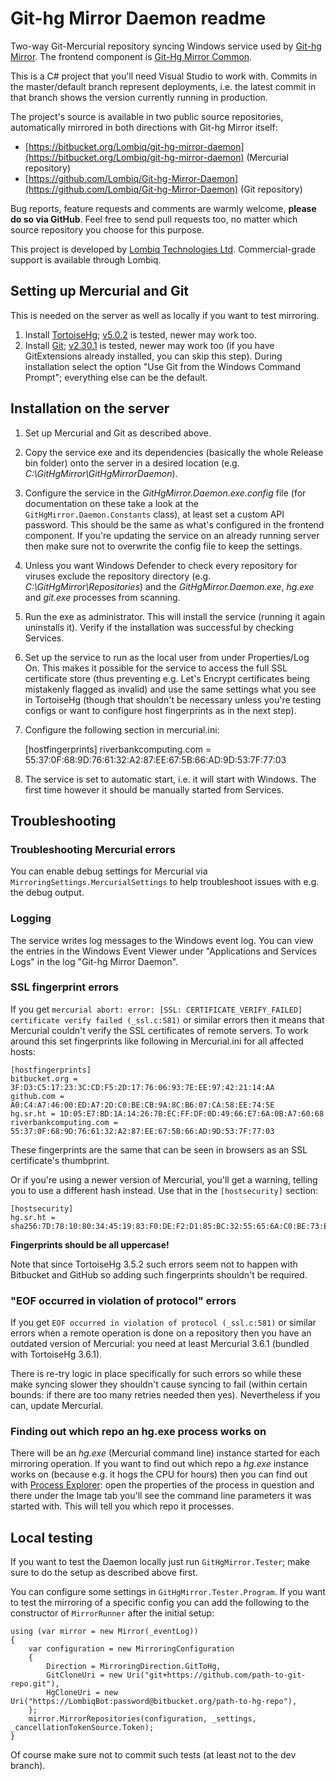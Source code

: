 # Git-hg Mirror Daemon readme



Two-way Git-Mercurial repository syncing Windows service used by [Git-hg Mirror](https://githgmirror.com). The frontend component is [Git-Hg Mirror Common](https://github.com/Lombiq/Git-Hg-Mirror-Common).

This is a C# project that you'll need Visual Studio to work with. Commits in the master/default branch represent deployments, i.e. the latest commit in that branch shows the version currently running in production.

The project's source is available in two public source repositories, automatically mirrored in both directions with Git-hg Mirror itself:

- [https://bitbucket.org/Lombiq/git-hg-mirror-daemon](https://bitbucket.org/Lombiq/git-hg-mirror-daemon) (Mercurial repository)
- [https://github.com/Lombiq/Git-hg-Mirror-Daemon](https://github.com/Lombiq/Git-hg-Mirror-Daemon) (Git repository)

Bug reports, feature requests and comments are warmly welcome, **please do so via GitHub**. Feel free to send pull requests too, no matter which source repository you choose for this purpose.

This project is developed by [Lombiq Technologies Ltd](https://lombiq.com/). Commercial-grade support is available through Lombiq.


## Setting up Mercurial and Git

This is needed on the server as well as locally if you want to test mirroring.

1. Install [TortoiseHg](https://tortoisehg.bitbucket.io/download/index.html); [v5.0.2](https://www.mercurial-scm.org/release/tortoisehg/windows/tortoisehg-5.0.2-x64.msi) is tested, newer may work too.
2. Install [Git](https://git-scm.com/); [v2.30.1](https://github.com/git-for-windows/git/releases/download/v2.12.1.windows.1/Git-2.12.1-64-bit.exe) is tested, newer may work too (if you have GitExtensions already installed, you can skip this step). During installation select the option "Use Git from the Windows Command Prompt"; everything else can be the default.


## Installation on the server

1. Set up Mercurial and Git as described above.
2. Copy the service exe and its dependencies (basically the whole Release bin folder) onto the server in a desired location (e.g. *C:\GitHgMirror\GitHgMirrorDaemon*).
3. Configure the service in the *GitHgMirror.Daemon.exe.config* file (for documentation on these take a look at the `GitHgMirror.Daemon.Constants` class), at least set a custom API password. This should be the same as what's configured in the frontend component. If you're updating the service on an already running server then make sure not to overwrite the config file to keep the settings.
4. Unless you want Windows Defender to check every repository for viruses exclude the repository directory (e.g. _C:\GitHgMirror\Repositories_) and the _GitHgMirror.Daemon.exe_, _hg.exe_ and _git.exe_ processes from scanning.
5. Run the exe as administrator. This will install the service (running it again uninstalls it). Verify if the installation was successful by checking Services.
6. Set up the service to run as the local user from under Properties/Log On. This makes it possible for the service to access the full SSL certificate store (thus preventing e.g. Let's Encrypt certificates being mistakenly flagged as invalid) and use the same settings what you see in TortoiseHg (though that shouldn't be necessary unless you're testing configs or want to configure host fingerprints as in the next step).
7. Configure the following section in mercurial.ini:

    [hostfingerprints]
    riverbankcomputing.com = 55:37:0F:68:9D:76:61:32:A2:87:EE:67:5B:66:AD:9D:53:7F:77:03

8. The service is set to automatic start, i.e. it will start with Windows. The first time however it should be manually started from Services.


## Troubleshooting

### Troubleshooting Mercurial errors
You can enable debug settings for Mercurial via `MirroringSettings.MercurialSettings` to help troubleshoot issues with e.g. the debug output.

### Logging
The service writes log messages to the Windows event log. You can view the entries in the Windows Event Viewer under "Applications and Services Logs" in the log "Git-hg Mirror Daemon".

### SSL fingerprint errors
If you get `mercurial abort: error: [SSL: CERTIFICATE_VERIFY_FAILED] certificate verify failed (_ssl.c:581)` or similar errors then it means that Mercurial couldn't verify the SSL certificates of remote servers. To work around this set fingerprints like following in Mercurial.ini for all affected hosts:

    [hostfingerprints]
    bitbucket.org = ‎3F:D3:C5:17:23:3C:CD:F5:2D:17:76:06:93:7E:EE:97:42:21:14:AA
    github.com = A0:C4:A7:46:00:ED:A7:2D:C0:BE:CB:9A:8C:B6:07:CA:58:EE:74:5E
    hg.sr.ht = 1D:05:E7:BD:1A:14:26:7B:EC:FF:DF:0D:49:66:E7:6A:0B:A7:60:68
    riverbankcomputing.com = 55:37:0F:68:9D:76:61:32:A2:87:EE:67:5B:66:AD:9D:53:7F:77:03

These fingerprints are the same that can be seen in browsers as an SSL certificate's thumbprint.

Or if you're using a newer version of Mercurial, you'll get a warning, telling you to use a different hash instead. Use that in the `[hostsecurity]` section:

    [hostsecurity]
    hg.sr.ht = sha256:7D:78:10:80:34:45:19:83:F0:DE:F2:D1:85:BC:32:55:65:6A:C0:BE:73:E1:9E:46:D6:C3:7F

**Fingerprints should be all uppercase!**

Note that since TortoiseHg 3.5.2 such errors seem not to happen with Bitbucket and GitHub so adding such fingerprints shouldn't be required.

### "EOF occurred in violation of protocol" errors
If you get `EOF occurred in violation of protocol (_ssl.c:581)` or similar errors when a remote operation is done on a repository then you have an outdated version of Mercurial: you need at least Mercurial 3.6.1 (bundled with TortoiseHg 3.6.1).

There is re-try logic in place specifically for such errors so while these make syncing slower they shouldn't cause syncing to fail (within certain bounds: if there are too many retries needed then yes). Nevertheless if you can, update Mercurial.

### Finding out which repo an hg.exe process works on
There will be an *hg.exe* (Mercurial command line) instance started for each mirroring operation. If you want to find out which repo a *hg.exe* instance works on (because e.g. it hogs the CPU for hours) then you can find out with [Process Explorer](https://technet.microsoft.com/en-us/sysinternals/bb896653.aspx): open the properties of the process in question and there under the Image tab you'll see the command line parameters it was started with. This will tell you which repo it processes.


## Local testing

If you want to test the Daemon locally just run `GitHgMirror.Tester`; make sure to do the setup as described above first.

You can configure some settings in `GitHgMirror.Tester.Program`. If you want to test the mirroring of a specific config you can add the following to the constructor of `MirrorRunner` after the initial setup:

    using (var mirror = new Mirror(_eventLog))
    {
        var configuration = new MirroringConfiguration
        {
            Direction = MirroringDirection.GitToHg,
            GitCloneUri = new Uri("git+https://github.com/path-to-git-repo.git"),
            HgCloneUri = new Uri("https://LombiqBot:password@bitbucket.org/path-to-hg-repo"),
        };
        mirror.MirrorRepositories(configuration, _settings, _cancellationTokenSource.Token);
    }

Of course make sure not to commit such tests (at least not to the dev branch).
